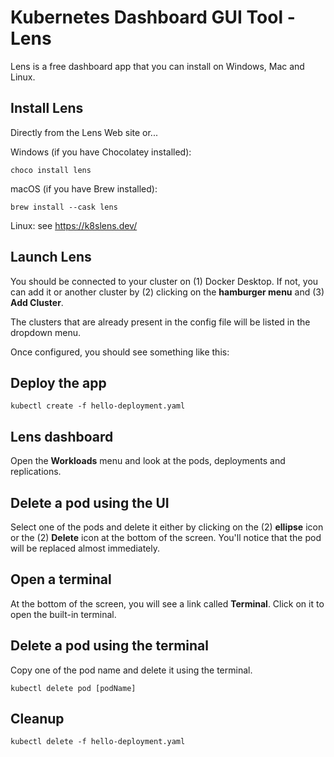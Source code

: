 # Kubernetes Dashboard GUI Tool - Lens

Lens is a free dashboard app that you can install on Windows, Mac and Linux.

## Install Lens

Directly from the Lens Web site or...

Windows (if you have Chocolatey installed):

    choco install lens

macOS (if you have Brew installed):

    brew install --cask lens

Linux: see https://k8slens.dev/

## Launch Lens

You should be connected to your cluster on (1) Docker Desktop.  If not, you can add it or another cluster by (2) clicking on the **hamburger menu** and (3) **Add Cluster**.

The clusters that are already present in the config file will be listed in the dropdown menu.

Once configured, you should see something like this:


## Deploy the app

    kubectl create -f hello-deployment.yaml

## Lens dashboard

Open the **Workloads** menu and look at the pods, deployments and replications.

## Delete a pod using the UI

Select one of the pods and delete it either by clicking on the (2) **ellipse** icon or the (2) **Delete** icon at the bottom of the screen.  You'll notice that the pod will be replaced almost immediately.

## Open a terminal

At the bottom of the screen, you will see a link called **Terminal**.  Click on it to open the built-in terminal.

## Delete a pod using the terminal

Copy one of the pod name and delete it using the terminal.

    kubectl delete pod [podName]

## Cleanup

    kubectl delete -f hello-deployment.yaml